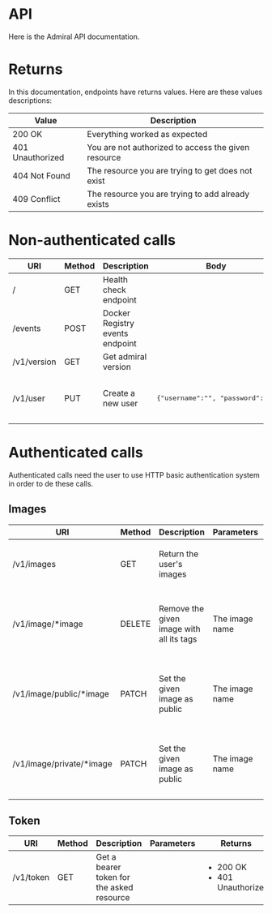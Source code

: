 # API

Here is the Admiral API documentation.

# Returns

In this documentation, endpoints have returns values. Here are these values descriptions:

Value | Description
----- | -----------
200 OK           | Everything worked as expected
401 Unauthorized | You are not authorized to access the given resource
404 Not Found    | The resource you are trying to get does not exist
409 Conflict     | The resource you are trying to add already exists

# Non-authenticated calls

URI | Method | Description | Body | Returns
--- | ------ | ----------- | ---- | -------
/           | GET  | Health check endpoint           |                                           | 200 OK
/events     | POST | Docker Registry events endpoint |                                           | 200 OK
/v1/version | GET  | Get admiral version             |                                           | 200 OK
/v1/user    | PUT  | Create a new user               | <pre>{"username":"", "password":""}</pre> | <ul><li>200 OK</li><li>409 Conflict</li></ul>

# Authenticated calls

Authenticated calls need the user to use HTTP basic authentication system in order to de these calls.

## Images

URI | Method | Description | Parameters | Returns
--- | ------ | ----------- | ---------- | -------
/v1/images               | GET    | Return the user's images                 |                | <ul><li>200 OK</li><li>401 Unauthorized</li></ul>
/v1/image/*image         | DELETE | Remove the given image with all its tags | The image name | <ul><li>200 OK</li><li>401 Unauthorized</li><li>404 Not Found</li></ul>
/v1/image/public/*image  | PATCH  | Set the given image as public            | The image name | <ul><li>200 OK</li><li>401 Unauthorized</li><li>404 Not Found</li></ul>
/v1/image/private/*image | PATCH  | Set the given image as public            | The image name | <ul><li>200 OK</li><li>401 Unauthorized</li><li>404 Not Found</li></ul>

## Token

URI | Method | Description | Parameters | Returns
--- | ------ | ----------- | ---------- | -------
/v1/token | GET | Get a bearer token for the asked resource | | <ul><li>200 OK</li><li>401 Unauthorized</li></ul>
